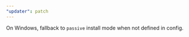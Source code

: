 ```yaml
---
"updater": patch
---
```


On Windows, fallback to `passive` install mode when not defined in config.

